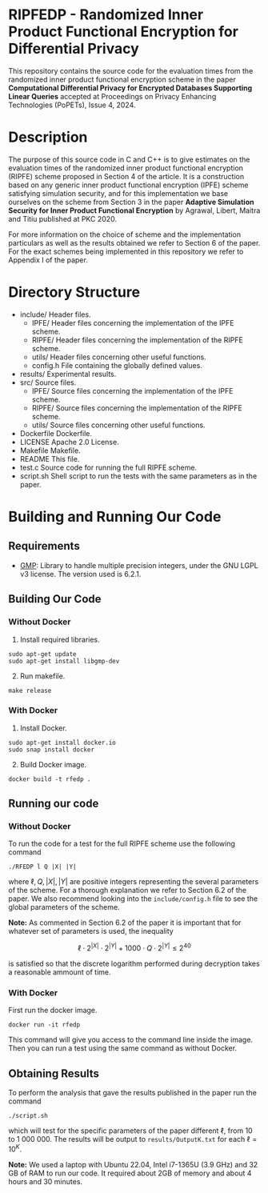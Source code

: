 # RIPFEDP - Randomized Inner Product Functional Encryption for Differential Privacy
This repository contains the source code for the evaluation times from the randomized inner product functional encryption scheme in the paper **Computational Differential Privacy for Encrypted Databases Supporting Linear Queries** accepted at Proceedings on Privacy Enhancing Technologies (PoPETs), Issue 4, 2024. 

# Description

The purpose of this source code in C and C++ is to give estimates on the evaluation times of the randomized inner product functional encryption (RIPFE) scheme proposed in Section 4 of the article. It is a construction based on any generic inner product functional encryption (IPFE) scheme satisfying simulation security, and for this implementation we base ourselves on the scheme from Section 3 in the paper **Adaptive Simulation Security for Inner Product Functional Encryption** by Agrawal, Libert, Maitra and Titiu published at PKC 2020.

For more information on the choice of scheme and the implementation particulars as well as the results obtained we refer to Section 6 of the paper. For the exact schemes being implemented in this repository we refer to Appendix I of the paper.

# Directory Structure

- include/ Header files.
    - IPFE/ Header files concerning the implementation of the IPFE scheme.
    - RIPFE/ Header files concerning the implementation of the RIPFE scheme.
    - utils/ Header files concerning other useful functions.
    - config.h File containing the globally defined values.
- results/ Experimental results.
- src/ Source files.
    - IPFE/ Source files concerning the implementation of the IPFE scheme.
    - RIPFE/ Source files concerning the implementation of the RIPFE scheme.
    - utils/ Source files concerning other useful functions.
- Dockerfile Dockerfile.
- LICENSE Apache 2.0 License.
- Makefile Makefile.
- README This file.
- test.c Source code for running the full RIPFE scheme.
- script.sh Shell script to run the tests with the same parameters as in the paper.

# Building and Running Our Code

## Requirements 

- [GMP](https://gmplib.org/): Library to handle multiple precision integers, under the GNU LGPL v3 license. The version used is 6.2.1. 

## Building Our Code

### Without Docker

1. Install required libraries.
```
sudo apt-get update
sudo apt-get install libgmp-dev
```
2. Run makefile.
```
make release
```

### With Docker

1. Install Docker.
```
sudo apt-get install docker.io
sudo snap install docker
```

2. Build Docker image.
```
docker build -t rfedp .
```

## Running our code

### Without Docker

To run the code for a test for the full RIPFE scheme use the following command
```
./RFEDP l Q |X| |Y|
```
where $\ell,Q,|X|,|Y|$ are positive integers representing the several parameters of the scheme. For a thorough explanation we refer to Section 6.2 of the paper. We also recommend looking into the ```include/config.h``` file to see the global parameters of the scheme.

**Note:** As commented in Section 6.2 of the paper it is important that for whatever set of parameters is used, the inequality

$$\ell\cdot 2^{|X|}\cdot 2^{|Y|}+1000\cdot Q\cdot 2^{|Y|}\leq 2^{40}$$

is satisfied so that the discrete logarithm performed during decryption takes a reasonable ammount of time.

### With Docker

First run the docker image.
```
docker run -it rfedp
```

This command will give you access to the command line inside the image. Then you can run a test using the same command as without Docker.

## Obtaining Results

To perform the analysis that gave the results published in the paper run the command
```
./script.sh
```
which will test for the specific parameters of the paper different $\ell$, from 10 to 1 000 000. The results will be output to ```results/OutputK.txt``` for each $\ell=10^K$.

**Note:** We used a laptop with Ubuntu 22.04, Intel i7-1365U (3.9 GHz) and 32 GB of RAM to run our code. It required about 2GB of memory and about 4 hours and 30 minutes.
